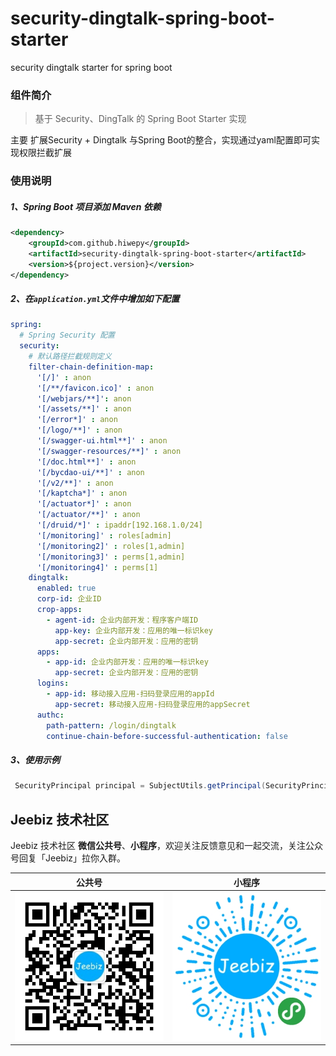 # security-dingtalk-spring-boot-starter

security dingtalk starter for spring boot

### 组件简介

> 基于 Security、DingTalk 的 Spring Boot Starter 实现

主要 扩展Security + Dingtalk 与Spring Boot的整合，实现通过yaml配置即可实现权限拦截扩展

### 使用说明

##### 1、Spring Boot 项目添加 Maven 依赖

``` xml
<dependency>
	<groupId>com.github.hiwepy</groupId>
	<artifactId>security-dingtalk-spring-boot-starter</artifactId>
	<version>${project.version}</version>
</dependency>
```

##### 2、在`application.yml`文件中增加如下配置

```yaml
spring:
  # Spring Security 配置
  security:
    # 默认路径拦截规则定义
    filter-chain-definition-map:
      '[/]' : anon
      '[/**/favicon.ico]' : anon
      '[/webjars/**]': anon
      '[/assets/**]' : anon
      '[/error*]' : anon
      '[/logo/**]' : anon
      '[/swagger-ui.html**]' : anon
      '[/swagger-resources/**]' : anon
      '[/doc.html**]' : anon
      '[/bycdao-ui/**]' : anon
      '[/v2/**]' : anon
      '[/kaptcha*]' : anon
      '[/actuator*]' : anon
      '[/actuator/**]' : anon
      '[/druid/*]' : ipaddr[192.168.1.0/24]
      '[/monitoring]' : roles[admin]
      '[/monitoring2]' : roles[1,admin]
      '[/monitoring3]' : perms[1,admin]
      '[/monitoring4]' : perms[1]
    dingtalk:
      enabled: true
      corp-id: 企业ID
      crop-apps:
        - agent-id: 企业内部开发：程序客户端ID
          app-key: 企业内部开发：应用的唯一标识key
          app-secret: 企业内部开发：应用的密钥
      apps:
        - app-id: 企业内部开发：应用的唯一标识key
          app-secret: 企业内部开发：应用的密钥
      logins:
        - app-id: 移动接入应用-扫码登录应用的appId
          app-secret: 移动接入应用-扫码登录应用的appSecret
      authc:
        path-pattern: /login/dingtalk
        continue-chain-before-successful-authentication: false
```

##### 3、使用示例

```java
 SecurityPrincipal principal = SubjectUtils.getPrincipal(SecurityPrincipal.class);
```

## Jeebiz 技术社区

Jeebiz 技术社区 **微信公共号**、**小程序**，欢迎关注反馈意见和一起交流，关注公众号回复「Jeebiz」拉你入群。

|公共号|小程序|
|---|---|
| ![](https://raw.githubusercontent.com/hiwepy/static/main/images/qrcode_for_gh_1d965ea2dfd1_344.jpg)| ![](https://raw.githubusercontent.com/hiwepy/static/main/images/gh_09d7d00da63e_344.jpg)|

